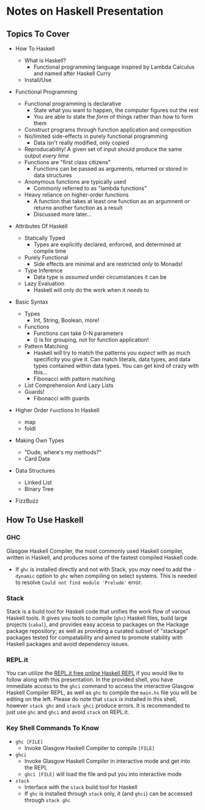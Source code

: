 # Notes on Haskell Presentation

## Topics To Cover

*   How To Haskell
    *   What is Haskell?
        *   Functional programming language inspired by Lambda Calculus and named after Haskell Curry
    *   Install/Use

*   Functional Programming
    *   Functional programming is declarative
        *   State what you want to happen, the computer figures out the rest
        *   You are able to state the *form* of things rather than *how* to form them
    *   Construct programs through function application and composition
    *   No/limited side-effects in purely functional programming
        *   Data isn't really modified, only copied
    *   Reproducability! A given set of input should produce the same output *every time*
    *   Functions are "first class citizens"
        *   Functions can be passed as arguments, returned or stored in data structures
    *   Anonymous functions are typically used
        *   Commonly referred to as "lambda functions"  
    *   Heavy reliance on higher-order functions
        *   A function that takes at least one function as an argumnent *or* returns another function as a result 
        *   Discussed more later...

*   Attributes Of Haskell
    *   Statically Typed
        *   Types are explicitly declared, enforced, and determined at compile time
    *   Purely Functional
        *   Side effects are minimal and are restricted *only* to Monads!
    *   Type Inference
        *   Data type is *assumed* under circumstances it can be 
    *   Lazy Evaluation
        *   Haskell will only do the work when it *needs* to

*   Basic Syntax
    *   Types
        *   Int, String, Boolean, more!
    *   Functions
        *   Functions can take 0-N parameters
        *   () is for grouping, not for function application!
    *   Pattern Matching
        *   Haskell will try to match the patterns you *expect* with as much specificity you give it. Can match literals, data types, and data types contained within data types. You can get kind of crazy with this...
        *   Fibonacci with pattern matching
    *   List Comprehension And Lazy Lists
    *   Guards!
        *   Fibonacci with guards

*   Higher Order `Fun`ctions In Haskell
    *   map
    *   foldl

*   Making Own Types
    *   "Dude, where's my methods?"
    *   Card Data 
*   Data Structures
    *   Linked List
    *   Binary Tree
*   FizzBuzz



## How To Use Haskell

### GHC

Glasgow Haskell Compiler, the most commonly used Haskell compiler, written in Haskell, and produces some of the fastest compiled Haskell code. 

*   If `ghc` is installed directly and not with Stack, you *may* need to add the `-dynamic` option to `ghc` when compiling on select systems. This is needed to resolve `Could not find module 'Prelude'` error.

### Stack

Stack is a build tool for Haskell code that unifies the work flow of various Haskell tools. It gives you tools to compile (`ghc`) Haskell files, build large projects (`cabal`), and provides easy access to packages on the Hackage package repository; as well as providing a curated subset of "stackage" packages tested for compatability and aimed to promote stability with Haskell packages and avoid dependency issues.

### REPL.it

You can utilize the [REPL.it free online Haskell REPL](https://repl.it/languages/haskell) if you would like to follow along with this presentation. In the provided shell, you have immediate access to the `ghci` command to access the interactive Glasgow Haskell Compiler REPL, as well as `ghc` to compile the `main.hs` file you will be editing on the left. Please do note that `stack` *is* installed in this shell, however `stack ghc` and `stack ghci` produce errors. It is recommended to just use `ghc` and `ghci` and avoid `stack` on REPL.it. 

### Key Shell Commands To Know
*   `ghc [FILE]`
    *   Invoke Glasgow Haskell Compiler to compile `[FILE]`
*   `ghci`
    *   Invoke Glasgow Haskell Compiler in interactive mode and get into the REPL
    *   `ghci [FILE]` will load the file and put you into interactive mode
*   `stack`
    *   Interface with the `stack` build tool for Haskell
    *   If `ghc` is installed through `stack` only, it (and `ghci`) can be accessed through `stack ghc`